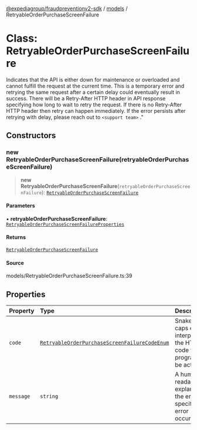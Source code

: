 [@expediagroup/fraudpreventionv2-sdk](../../index.md) / [models](../index.md) / RetryableOrderPurchaseScreenFailure

# Class: RetryableOrderPurchaseScreenFailure

Indicates that the API is either down for maintenance or overloaded and cannot fulfill the request at the current time. This is a temporary error and retrying the same request after a certain delay could eventually result in success. There will be a Retry-After HTTP header in API response specifying how long to wait to retry the request. If there is no Retry-After HTTP header then retry can happen immediately. If the error persists after retrying with delay, please reach out to `<support team>` .\"

## Constructors

### new RetryableOrderPurchaseScreenFailure(retryableOrderPurchaseScreenFailure)

> **new RetryableOrderPurchaseScreenFailure**(`retryableOrderPurchaseScreenFailure`): [`RetryableOrderPurchaseScreenFailure`](RetryableOrderPurchaseScreenFailure.md)

#### Parameters

▪ **retryableOrderPurchaseScreenFailure**: [`RetryableOrderPurchaseScreenFailureProperties`](../interfaces/RetryableOrderPurchaseScreenFailureProperties.md)

#### Returns

[`RetryableOrderPurchaseScreenFailure`](RetryableOrderPurchaseScreenFailure.md)

#### Source

models/RetryableOrderPurchaseScreenFailure.ts:39

## Properties

| Property | Type | Description | Source |
| :------ | :------ | :------ | :------ |
| `code` | [`RetryableOrderPurchaseScreenFailureCodeEnum`](../type-aliases/RetryableOrderPurchaseScreenFailureCodeEnum.md) | Snake cased all caps error code interpreted from the HTTP status code that can programmatically be acted upon. | models/RetryableOrderPurchaseScreenFailure.ts:32 |
| `message` | `string` | A human-readable explanation of the error, specific to this error occurrence. | models/RetryableOrderPurchaseScreenFailure.ts:37 |
